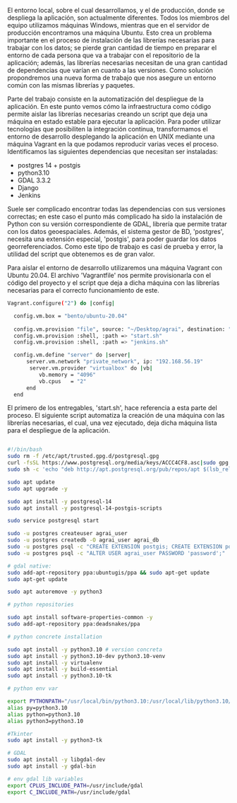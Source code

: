 
El entorno local, sobre el cual desarrollamos, y el de producción, donde se despliega la aplicación, son actualmente diferentes. Todos los miembros del equipo utilizamos máquinas Windows, mientras que en el servidor de producción encontramos una máquina Ubuntu. Esto crea un problema importante en el proceso de instalación de las librerías necesarias para trabajar con los datos; se pierde gran cantidad de tiempo en preparar el entorno de cada persona que va a trabajar con el repositorio de la aplicación; además, las librerías necesarias necesitan de una gran cantidad de dependencias que varían en cuanto a las versiones. Como solución propondremos una nueva forma de trabajo que nos asegure un entorno común con las mismas librerías y paquetes.

Parte del trabajo consiste en la automatización del despliegue de la aplicación. En este punto vemos cómo la infraestructura como código permite aislar las librerías necesarias creando un script que deja una máquina en estado estable para ejecutar la aplicación. Para poder utilizar tecnologías que posibiliten la integración continua, transformamos el entorno de desarrollo desplegando la aplicación en UNIX mediante una máquina Vagrant en la que podamos reproducir varias veces el proceso. Identificamos las siguientes dependencias que necesitan ser instaladas:

- postgres 14 + postgis
- python3.10
- GDAL 3.3.2
- Django
- Jenkins

Suele ser complicado encontrar todas las dependencias con sus versiones correctas; en este caso el punto más complicado ha sido la instalación de Python con su versión correspondiente de GDAL, librería que permite tratar con los datos geoespaciales. Además, el sistema gestor de BD, 'postgres', necesita una extensión especial, 'postgis', para poder guardar los datos georreferenciados. Como este tipo de trabajo es casi de prueba y error, la utilidad del script que obtenemos es de gran valor.

Para aislar el entorno de desarrollo utilizaremos una máquina Vagrant con Ubuntu 20.04. El archivo 'Vagrantfile' nos permite provisionarla con el código del proyecto y el script que deja a dicha máquina con las librerías necesarias para el correcto funcionamiento de este.

```bash
Vagrant.configure("2") do |config|

  config.vm.box = "bento/ubuntu-20.04"
  
  config.vm.provision "file", source: "~/Desktop/agrai", destination: "$HOME/"
  config.vm.provision :shell, :path => "start.sh"
  config.vm.provision :shell, :path => "jenkins.sh"

  config.vm.define "server" do |server|
      server.vm.network "private_network", ip: "192.168.56.19"
   	   server.vm.provider "virtualbox" do |vb|
		  vb.memory = "4096"
		  vb.cpus   = "2"
      end
  end
```

El primero de los entregables, 'start.sh', hace referencia a esta parte del proceso. El siguiente script automatiza la creación de una máquina con las librerías necesarias, el cual, una vez ejecutado, deja dicha máquina lista para el despliegue de la aplicación.

```bash

#!/bin/bash
sudo rm -f /etc/apt/trusted.gpg.d/postgresql.gpg
curl -fsSL https://www.postgresql.org/media/keys/ACCC4CF8.asc|sudo gpg --dearmor -o /etc/apt/trusted.gpg.d/postgresql.gpg
sudo sh -c 'echo "deb http://apt.postgresql.org/pub/repos/apt $(lsb_release -cs)-pgdg main" > /etc/apt/sources.list.d/pgdg.list'

sudo apt update
sudo apt upgrade -y

sudo apt install -y postgresql-14 
sudo apt install -y postgresql-14-postgis-scripts

sudo service postgresql start

sudo -u postgres createuser agrai_user
sudo -u postgres createdb -O agrai_user agrai_db
sudo -u postgres psql -c "CREATE EXTENSION postgis; CREATE EXTENSION postgis_topology;" agrai_db
sudo -u postgres psql -c "ALTER USER agrai_user PASSWORD 'password';"

# gdal native:
sudo add-apt-repository ppa:ubuntugis/ppa && sudo apt-get update
sudo apt-get update

sudo apt autoremove -y python3

# python repositories

sudo apt install software-properties-common -y
sudo add-apt-repository ppa:deadsnakes/ppa

# python concrete installation

sudo apt install -y python3.10 # version concreta 
sudo apt install -y python3.10-dev python3.10-venv
sudo apt install -y virtualenv
sudo apt install -y build-essential
sudo apt install -y python3.10-tk

# python env var

export PYTHONPATH="/usr/local/bin/python3.10:/usr/local/lib/python3.10/lib-dynload:/usr/local/lib/python3.10/site-packages"
alias py=python3.10
alias python=python3.10
alias python3=python3.10

#Tkinter
sudo apt install -y python3-tk

# GDAL
sudo apt install -y libgdal-dev
sudo apt install -y gdal-bin

# env gdal lib variables
export CPLUS_INCLUDE_PATH=/usr/include/gdal
export C_INCLUDE_PATH=/usr/include/gdal

```
